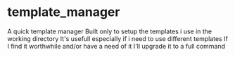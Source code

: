 # template_manager
A quick template manager
Built only to setup the templates i use in the working directory
It's usefull especially if i need to use different templates
If I find it worthwhile and/or have a need of it I'll upgrade it to a full command


